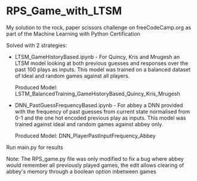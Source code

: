 # RPS_Game_with_LTSM
My solution to the rock, paper scissors challenge on freeCodeCamp.org as part of the Machine Learning with Python Certification

Solved with 2 strategies:
	
 - LTSM_GameHistoryBased.ipynb - For Quincy, Kris and Mrugesh an LTSM model looking at both previous guesses and responses over the past 100 plays as inputs. This model was trained on a balanced dataset of ideal and random games against all players. 

	Produced Model: LSTM_BalancedTraining_GameHistoryBased_Quincy_Kris_Mrugesh

 - DNN_PastGuessFrequencyBased.ipynb - For abbey a DNN provided with the frequency of past guesses from current state normalised from 0-1 and the one hot encoded previous play as inputs. This model was trained against ideal and random games against abbey only.

	Produced Model: DNN_PlayerPastInputFrequency_Abbey

Run main.py for results

Note: The RPS_game.py file was only modified to fix a bug where abbey would remember all previously played games, the edit allows clearing of abbey's memory through a boolean option inbetween games
